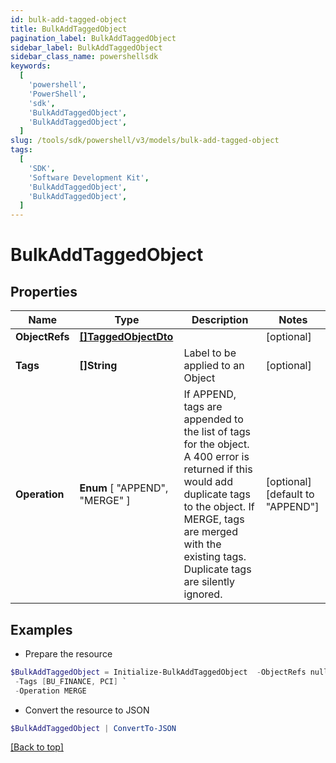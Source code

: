 ```yaml
---
id: bulk-add-tagged-object
title: BulkAddTaggedObject
pagination_label: BulkAddTaggedObject
sidebar_label: BulkAddTaggedObject
sidebar_class_name: powershellsdk
keywords:
  [
    'powershell',
    'PowerShell',
    'sdk',
    'BulkAddTaggedObject',
    'BulkAddTaggedObject',
  ]
slug: /tools/sdk/powershell/v3/models/bulk-add-tagged-object
tags:
  [
    'SDK',
    'Software Development Kit',
    'BulkAddTaggedObject',
    'BulkAddTaggedObject',
  ]
---
```


# BulkAddTaggedObject

## Properties

| Name | Type | Description | Notes |
| --- | --- | --- | --- |
| **ObjectRefs** | [**[]TaggedObjectDto**](tagged-object-dto) |  | [optional] |
| **Tags** | **[]String** | Label to be applied to an Object | [optional] |
| **Operation** | **Enum** [ "APPEND", "MERGE" ] | If APPEND, tags are appended to the list of tags for the object. A 400 error is returned if this would add duplicate tags to the object. If MERGE, tags are merged with the existing tags. Duplicate tags are silently ignored. | [optional] [default to "APPEND"] |

## Examples

- Prepare the resource

```powershell
$BulkAddTaggedObject = Initialize-BulkAddTaggedObject  -ObjectRefs null `
 -Tags [BU_FINANCE, PCI] `
 -Operation MERGE
```

- Convert the resource to JSON

```powershell
$BulkAddTaggedObject | ConvertTo-JSON
```

[[Back to top]](#)
